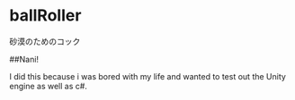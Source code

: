 # ballRoller
砂漠のためのコック

##Nani!

I did this because i was bored with my life and wanted to test out the Unity engine as well as c#.
